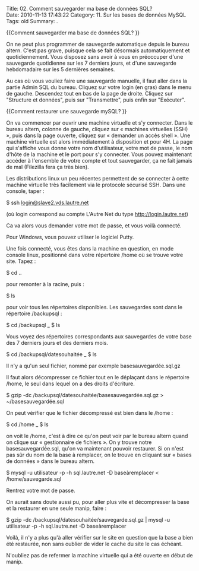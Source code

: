 Title: 02. Comment sauvegarder ma base de données SQL?  
Date: 2010-11-13 17:43:22
Category: 11. Sur les bases de données MySQL
Tags: old
Summary:  . 

{{Comment sauvegarder ma base de données SQL? }} 

On ne peut plus programmer de sauvegarde automatique depuis le bureau altern. C'est pas grave, puisque cela se fait désormais automatiquement et quotidiennement. Vous disposez sans avoir à vous en préoccuper d'une sauvegarde quotidienne sur les 7 derniers jours, et d'une sauvegarde hebdomadaire sur les 5 dernières semaines.

Au cas où vous vouliez faire une sauvegarde manuelle, il faut aller dans la partie Admin SQL du bureau. Cliquez sur votre login (en gras) dans le menu de gauche. Descendez tout en bas de la page de droite. Cliquez sur "Structure et données", puis sur "Transmettre", puis enfin sur "Exécuter".

{{Comment restaurer une sauvegarde mySQL? }} 

On va commencer par ouvrir une machine virtuelle et s'y connecter. Dans le bureau altern, colonne de gauche, cliquez sur « machines virtuelles (SSH) », puis dans la page ouverte, cliquez sur « demander un accès shell ». Une machine virtuelle est alors immédiatement à disposition et pour 4H. La page qui s'affiche vous donne votre nom d'utilisateur, votre mot de passe, le nom d'hôte de la machine et le port pour s'y connecter. Vous pouvez maintenant accéder à l'ensemble de votre compte et tout sauvegarder, ça ne fait jamais de mal (Filezilla fera ça très bien).

Les distributions linux un peu récentes permettent de se connecter à cette machine virtuelle très facilement via le protocole sécurisé SSH. Dans une console, taper :


<quote>$ ssh login@slave2.vds.lautre.net</quote>

(où login correspond au compte L'Autre Net du type
http://login.lautre.net)


Ca va alors vous demander votre mot de passe, et vous voilà connecté.

Pour Windows, vous pouvez utiliser le logiciel Putty.

Une fois connecté, vous êtes dans la machine en question, en mode console linux, positionné dans votre répertoire /home où se trouve votre site. Tapez :


<quote>$ cd ..</quote>


pour remonter à la racine, puis :


<quote>$ ls</quote>


pour voir tous les répertoires disponibles. Les sauvegardes sont dans le répertoire /backupsql :


<quote>$ cd /backupsql
_ $ ls</quote>


Vous voyez des répertoires correspondants aux sauvegardes de votre base des 7 derniers jours et des derniers mois.


<quote>$ cd /backupsql/datesouhaitée
_ $ ls</quote>


Il n'y a qu'un seul fichier, nommé par exemple basesauvegardée.sql.gz

Il faut alors décompresser ce fichier tout en le déplaçant dans le répertoire /home, le seul dans lequel on a des droits d'écriture.

$ gzip -dc /backupsql/datesouhaitée/basesauvegardée.sql.gz > ~/basesauvegardée.sql

On peut vérifier que le fichier décompressé est bien dans le /home :


<quote>$ cd /home
_ $ ls</quote>


on voit le /home, c'est à dire ce qu'on peut voir par le bureau altern quand on clique sur « gestionnaire de fichiers ». On y trouve notre basesauvegardée.sql, qu'on va maintenant pouvoir restaurer. Si on n'est pas sûr du nom de la base à remplacer, on le trouve en cliquant sur « bases de données » dans le bureau altern.


<quote>$ mysql -u utilisateur -p -h sql.lautre.net -D baseàremplacer < /home/sauvegarde.sql</quote>


Rentrez votre mot de passe.

On aurait sans doute aussi pu, pour aller plus vite et décompresser la base et la restaurer en une seule manip, faire :

<quote>
$ gzip -dc /backupsql/datesouhaitée/sauvegarde.sql.gz | mysql -u utilisateur -p -h sql.lautre.net -D baseàremplacer</quote>


Voilà, il n'y a plus qu'à aller vérifier sur le site en question que la base a bien été restaurée, non sans oublier de vider le cache du site le cas échéant.

N'oubliez pas de refermer la machine virtuelle qui a été ouverte en début de manip.
